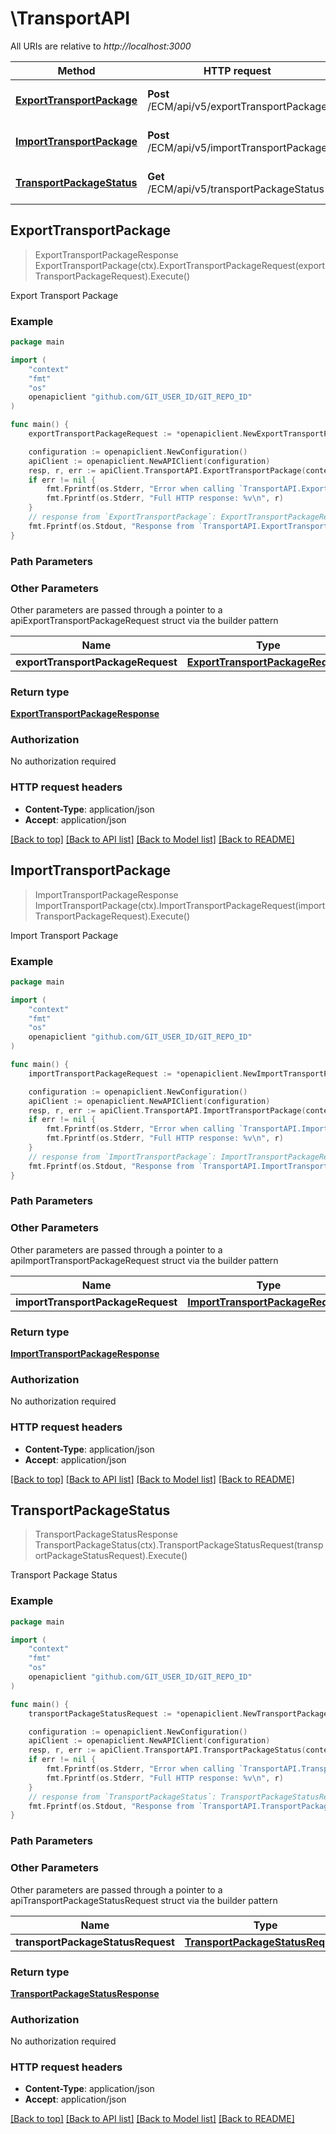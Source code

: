 # \TransportAPI

All URIs are relative to *http://localhost:3000*

Method | HTTP request | Description
------------- | ------------- | -------------
[**ExportTransportPackage**](TransportAPI.md#ExportTransportPackage) | **Post** /ECM/api/v5/exportTransportPackage | Export Transport Package
[**ImportTransportPackage**](TransportAPI.md#ImportTransportPackage) | **Post** /ECM/api/v5/importTransportPackage | Import Transport Package
[**TransportPackageStatus**](TransportAPI.md#TransportPackageStatus) | **Get** /ECM/api/v5/transportPackageStatus | Transport Package Status



## ExportTransportPackage

> ExportTransportPackageResponse ExportTransportPackage(ctx).ExportTransportPackageRequest(exportTransportPackageRequest).Execute()

Export Transport Package



### Example

```go
package main

import (
	"context"
	"fmt"
	"os"
	openapiclient "github.com/GIT_USER_ID/GIT_REPO_ID"
)

func main() {
	exportTransportPackageRequest := *openapiclient.NewExportTransportPackageRequest("Exportonline_example", *openapiclient.NewObjectsToExport()) // ExportTransportPackageRequest |  (optional)

	configuration := openapiclient.NewConfiguration()
	apiClient := openapiclient.NewAPIClient(configuration)
	resp, r, err := apiClient.TransportAPI.ExportTransportPackage(context.Background()).ExportTransportPackageRequest(exportTransportPackageRequest).Execute()
	if err != nil {
		fmt.Fprintf(os.Stderr, "Error when calling `TransportAPI.ExportTransportPackage``: %v\n", err)
		fmt.Fprintf(os.Stderr, "Full HTTP response: %v\n", r)
	}
	// response from `ExportTransportPackage`: ExportTransportPackageResponse
	fmt.Fprintf(os.Stdout, "Response from `TransportAPI.ExportTransportPackage`: %v\n", resp)
}
```

### Path Parameters



### Other Parameters

Other parameters are passed through a pointer to a apiExportTransportPackageRequest struct via the builder pattern


Name | Type | Description  | Notes
------------- | ------------- | ------------- | -------------
 **exportTransportPackageRequest** | [**ExportTransportPackageRequest**](ExportTransportPackageRequest.md) |  | 

### Return type

[**ExportTransportPackageResponse**](ExportTransportPackageResponse.md)

### Authorization

No authorization required

### HTTP request headers

- **Content-Type**: application/json
- **Accept**: application/json

[[Back to top]](#) [[Back to API list]](../README.md#documentation-for-api-endpoints)
[[Back to Model list]](../README.md#documentation-for-models)
[[Back to README]](../README.md)


## ImportTransportPackage

> ImportTransportPackageResponse ImportTransportPackage(ctx).ImportTransportPackageRequest(importTransportPackageRequest).Execute()

Import Transport Package



### Example

```go
package main

import (
	"context"
	"fmt"
	"os"
	openapiclient "github.com/GIT_USER_ID/GIT_REPO_ID"
)

func main() {
	importTransportPackageRequest := *openapiclient.NewImportTransportPackageRequest("Packagetoimport_example") // ImportTransportPackageRequest |  (optional)

	configuration := openapiclient.NewConfiguration()
	apiClient := openapiclient.NewAPIClient(configuration)
	resp, r, err := apiClient.TransportAPI.ImportTransportPackage(context.Background()).ImportTransportPackageRequest(importTransportPackageRequest).Execute()
	if err != nil {
		fmt.Fprintf(os.Stderr, "Error when calling `TransportAPI.ImportTransportPackage``: %v\n", err)
		fmt.Fprintf(os.Stderr, "Full HTTP response: %v\n", r)
	}
	// response from `ImportTransportPackage`: ImportTransportPackageResponse
	fmt.Fprintf(os.Stdout, "Response from `TransportAPI.ImportTransportPackage`: %v\n", resp)
}
```

### Path Parameters



### Other Parameters

Other parameters are passed through a pointer to a apiImportTransportPackageRequest struct via the builder pattern


Name | Type | Description  | Notes
------------- | ------------- | ------------- | -------------
 **importTransportPackageRequest** | [**ImportTransportPackageRequest**](ImportTransportPackageRequest.md) |  | 

### Return type

[**ImportTransportPackageResponse**](ImportTransportPackageResponse.md)

### Authorization

No authorization required

### HTTP request headers

- **Content-Type**: application/json
- **Accept**: application/json

[[Back to top]](#) [[Back to API list]](../README.md#documentation-for-api-endpoints)
[[Back to Model list]](../README.md#documentation-for-models)
[[Back to README]](../README.md)


## TransportPackageStatus

> TransportPackageStatusResponse TransportPackageStatus(ctx).TransportPackageStatusRequest(transportPackageStatusRequest).Execute()

Transport Package Status



### Example

```go
package main

import (
	"context"
	"fmt"
	"os"
	openapiclient "github.com/GIT_USER_ID/GIT_REPO_ID"
)

func main() {
	transportPackageStatusRequest := *openapiclient.NewTransportPackageStatusRequest("Operation_example", "Filename_example") // TransportPackageStatusRequest |  (optional)

	configuration := openapiclient.NewConfiguration()
	apiClient := openapiclient.NewAPIClient(configuration)
	resp, r, err := apiClient.TransportAPI.TransportPackageStatus(context.Background()).TransportPackageStatusRequest(transportPackageStatusRequest).Execute()
	if err != nil {
		fmt.Fprintf(os.Stderr, "Error when calling `TransportAPI.TransportPackageStatus``: %v\n", err)
		fmt.Fprintf(os.Stderr, "Full HTTP response: %v\n", r)
	}
	// response from `TransportPackageStatus`: TransportPackageStatusResponse
	fmt.Fprintf(os.Stdout, "Response from `TransportAPI.TransportPackageStatus`: %v\n", resp)
}
```

### Path Parameters



### Other Parameters

Other parameters are passed through a pointer to a apiTransportPackageStatusRequest struct via the builder pattern


Name | Type | Description  | Notes
------------- | ------------- | ------------- | -------------
 **transportPackageStatusRequest** | [**TransportPackageStatusRequest**](TransportPackageStatusRequest.md) |  | 

### Return type

[**TransportPackageStatusResponse**](TransportPackageStatusResponse.md)

### Authorization

No authorization required

### HTTP request headers

- **Content-Type**: application/json
- **Accept**: application/json

[[Back to top]](#) [[Back to API list]](../README.md#documentation-for-api-endpoints)
[[Back to Model list]](../README.md#documentation-for-models)
[[Back to README]](../README.md)

